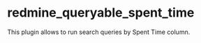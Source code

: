 redmine_queryable_spent_time
============================

This plugin allows to run search queries by Spent Time column.